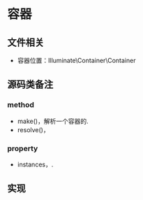 # 容器
## 文件相关
- 容器位置：Illuminate\Container\Container


## 源码类备注
### method
- make()，解析一个容器的.
- resolve()，


### property
- instances，.


## 实现
